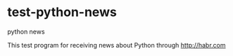 # test-python-news
python news

This test program for receiving news about Python through http://habr.com
